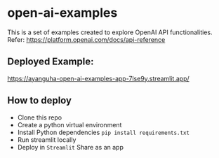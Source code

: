 # open-ai-examples

This is a set of examples created to explore OpenAI API functionalities. Refer: https://platform.openai.com/docs/api-reference




## Deployed Example:
https://ayanguha-open-ai-examples-app-7lse9y.streamlit.app/

## How to deploy
- Clone this repo
- Create a python virtual environment
- Install Python dependencies `pip install requirements.txt`
- Run streamlit locally
- Deploy in `Streamlit` Share as an app 
